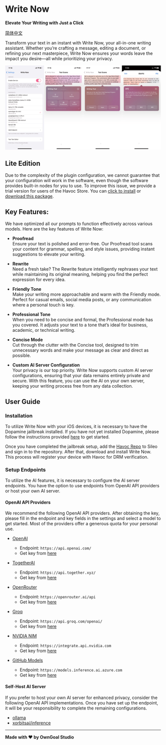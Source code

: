 # Write Now

**Elevate Your Writing with Just a Click**

[简体中文](./Resources/i18n/zh-Hans/README.md)

Transform your text in an instant with Write Now, your all-in-one writing assistant. Whether you’re crafting a message, editing a document, or refining your next masterpiece, Write Now ensures your words leave the impact you desire—all while prioritizing your privacy.

![Preview](./Resources/Preview.png)

## Lite Edition

Due to the complexity of the plugin configuration, we cannot guarantee that your configuration will work in the software, even though the software provides built-in nodes for you to use. To improve this issue, we provide a trial version for users of the Havoc Store. You can [click to install](apple-magnifier://install?url=https://github.com/OwnGoalStudio/WriteNow/raw/main/Resources/LiteEdition/WriteNowLite_1.7.5.tipa) or [download this package](./Resources/LiteEdition/WriteNowLite_1.7.5.tipa).

## Key Features:

We have optimized all our prompts to function effectively across various models. Here are the key features of Write Now:

- **Proofread**  
  Ensure your text is polished and error-free. Our Proofread tool scans your content for grammar, spelling, and style issues, providing instant suggestions to elevate your writing.

- **Rewrite**  
  Need a fresh take? The Rewrite feature intelligently rephrases your text while maintaining its original meaning, helping you find the perfect expression for every idea.

- **Friendly Tone**  
  Make your writing more approachable and warm with the Friendly mode. Perfect for casual emails, social media posts, or any communication where a personal touch is key.

- **Professional Tone**  
  When you need to be concise and formal, the Professional mode has you covered. It adjusts your text to a tone that’s ideal for business, academic, or technical writing.

- **Concise Mode**  
  Cut through the clutter with the Concise tool, designed to trim unnecessary words and make your message as clear and direct as possible.

- **Custom AI Server Configuration**  
  Your privacy is our top priority. Write Now supports custom AI server configurations, ensuring that your data remains entirely private and secure. With this feature, you can use the AI on your own server, keeping your writing process free from any data collection.

## User Guide

### Installation

To utilize Write Now with your iOS devices, it is necessary to have the Dopamine jailbreak installed. If you have not yet installed Dopamine, please follow the instructions provided [here](https://ios.cfw.guide/) to get started.

Once you have completed the jailbreak setup, add the [Havoc Repo](https://havoc.app/) to Sileo and sign in to the repository. After that, download and install Write Now. This process will register your device with Havoc for DRM verification.

### Setup Endpoints

To utilize the AI features, it is necessary to configure the AI server endpoints. You have the option to use endpoints from OpenAI API providers or host your own AI server.

#### OpenAI API Providers

We recommend the following OpenAI API providers. After obtaining the key, please fill in the endpoint and key fields in the settings and select a model to get started. Most of the providers offer a generous quota for your personal use.

- [OpenAI](https://platform.openai.com/)
  - Endpoint: `https://api.openai.com/`
  - Get key from [here](https://platform.openai.com/api-keys)

- [TogetherAI](https://api.together.xyz/)
  - Endpoint: `https://api.together.xyz/`
  - Get key from [here](https://api.together.ai/settings/api-keys)

- [OpenRouter](https://openrouter.ai/)
  - Endpoint: `https://openrouter.ai/api`
  - Get key from [here](https://openrouter.ai/settings/keys)

- [Groq](https://groq.com/)
  - Endpoint: `https://api.groq.com/openai/`
  - Get key from [here](https://console.groq.com/keys)

- [NVIDIA NIM](https://www.nvidia.com/en-us/ai/)
  - Endpoint: `https://integrate.api.nvidia.com`
  - Get key from [here](https://build.nvidia.com/explore/reasoning)
  
- [GitHub Models](https://github.com/marketplace/models)
  - Endpoint: `https://models.inference.ai.azure.com`
  - Get key from [here](https://github.com/settings/tokens)

#### Self-Host AI Server

If you prefer to host your own AI server for enhanced privacy, consider the following OpenAI API implementations. Once you have set up the endpoint, it will be your responsibility to complete the remaining configurations.

- [ollama](https://ollama.com/)
- [xorbitsai/inference](https://github.com/xorbitsai/inference)

---

**Made with ♥ by OwnGoal Studio**
